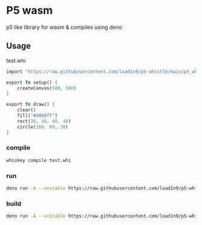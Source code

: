 # P5 wasm

p5 like library for wasm & compiles using deno

## Usage

test.whi

```rs
import "https://raw.githubusercontent.com/load1n9/p5-whistle/main/p5_whi/p5.whi"

export fn setup() {
    createCanvas(500, 500)
}

export fn draw() {
    clear()
    fill("#0000ff")
    rect(30, 40, 40, 40)
    circle(160, 60, 30)
}
```

### compile

```sh
whiskey compile test.whi
```

### run

```sh
deno run -A --unstable https://raw.githubusercontent.com/load1n9/p5-whistle/main/main.ts run test.wasm
```

### build

```sh
deno run -A --unstable https://raw.githubusercontent.com/load1n9/p5-whistle/main/main.ts compile test.wasm -o myApp.exe
```
